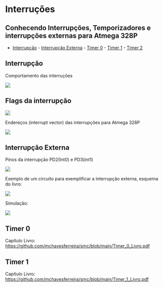 # Interruções 

## Conhecendo Interrupções, Temporizadores e interrupções externas para Atmega 328P

- [Interrupção](#Interrupção)
        - [Interrupção Externa](#Interrupção-Externa)
        - [Timer 0](#Interrupção-Externa)
        - [Timer 1](#Interrupção-Externa)
        - [Timer 2](#Interrupção-Externa)



## Interrupção

Comportamento das interruções

<img src=https://raw.githubusercontent.com/mchavesferreira/mice/main/interrupcao/imagens/comportamento_interrupcao.png>

## Flags da interrupção

<img src=https://github.com/mchavesferreira/mice/blob/main/interrupcao/imagens/quadro_interrupcoes.png>

Endereços (interrupt vector) das interrupções para Atmega 328P

<img src=https://github.com/mchavesferreira/mice/blob/main/interrupcao/imagens/enderecoes_interrupcao.png>



## Interrupção Externa

Pinos da interrupção PD2(Int0) e PD3(int1)

<img src=https://github.com/mchavesferreira/mice/blob/main/interrupcao/imagens/pinos_interrupcao_int01.png>

Exemplo de um circuito para exemplificar a interrupção externa, esquema do livro:

<img src=https://github.com/mchavesferreira/mice/blob/main/interrupcao/imagens/int0_livro.png>

Simulação:

<a href=https://wokwi.com/projects/346138374477709906><img src=https://raw.githubusercontent.com/mchavesferreira/mice/main/interrupcao/imagens/esquemasimula.png></a>

## Timer 0

Capítulo Livro: https://github.com/mchavesferreira/smc/blob/main/Timer_0_Livro.pdf

## Timer 1

Capítulo Livro:  https://github.com/mchavesferreira/smc/blob/main/Timer_1_Livro.pdf
